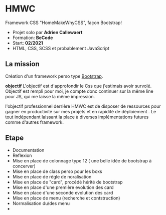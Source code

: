 # HMWC  
Framework CSS "HomeMakeWhyCSS", façon Bootstrap! 

- Projet solo par **Adrien Callewaert**
- Formation: **BeCode**
- Start: **02/2021**
- HTML, CSS, SCSS et probablement JavaScript



## La mission 

Création d'un framework perso type [Bootstrap](https://getbootstrap.com/). 

**objectif**
L'objectif est d'approfondir le Css que j'estimais avoir survolé.
Objectif est rempli pour moi, je compte donc continuer sur la même line pour JS, qui me laisse la même impression.

l'objectif professionnel derrière HMWC est de disposer de ressources pour gagner en productivité sur mes projets et en rapidité de déploiement .
Le tout indépendant laissant la place à diverses implémentations futures comme d'autres framework.



## Etape 

- Documentation 
- Reflexion
- Mise en place de colonnage type 12 ( une belle idée de bootstrap à concerver)
- Mise en place de class perso pour les boxs
- Mise en place de régle de noralisation
- Mise en place de "card", procédé hérité de bootstrap
- Mise en place d'une première evolution des card
- Mise en place d'une seconde evolution des card
- Mise en place de menu (recherche et contstruction)
- Normalisation du/des menu
- 
